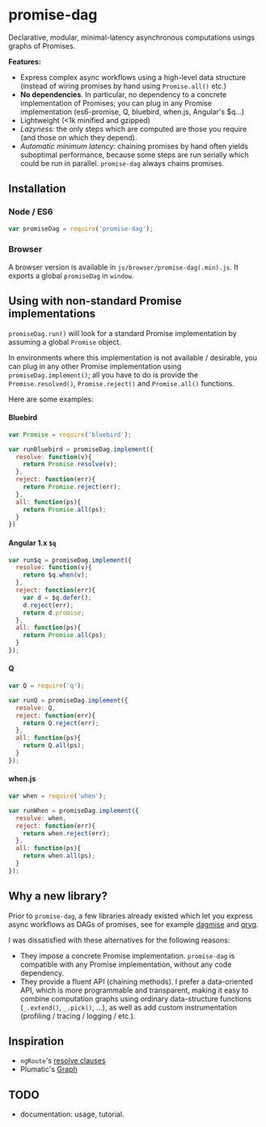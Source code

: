 # promise-dag

Declarative, modular, minimal-latency asynchronous computations usings graphs of Promises.

**Features:**

* Express complex async workflows using a high-level data structure (instead of wiring promises by hand using `Promise.all()` etc.)
* **No dependencies**. In particular, no dependency to a concrete implementation of Promises;
 you can plug in any Promise implementation (es6-promise, Q, bluebird, when.js, Angular's $q...)
* Lightweight (<1k minified and gzipped)
* *Lazyness:* the only steps which are computed are those you require (and those on which they depend).
* *Automatic minimum latency:* chaining promises by hand often yields suboptimal performance,
 because some steps are run serially which could be run in parallel. `promise-dag` always chains promises.

## Installation

### Node / ES6

```javascript
var promiseDag = require('promise-dag');
```

### Browser

A browser version is available in `js/browser/promise-dag(.min).js`. 
It exports a global `promiseDag` in `window`.

## Using with non-standard Promise implementations

`promiseDag.run()` will look for a standard Promise implementation by assuming a global `Promise` object.

In environments where this implementation is not available / desirable, you can plug in any other Promise implementation using `promiseDag.implement()`;
all you have to do is provide the `Promise.resolved()`, `Promise.reject()` and `Promise.all()` functions.

Here are some examples:

#### Bluebird

```javascript
var Promise = require('bluebird');

var runBluebird = promiseDag.implement({
  resolve: function(v){
    return Promise.resolve(v);
  },
  reject: function(err){
    return Promise.reject(err);
  },
  all: function(ps){
    return Promise.all(ps);
  }
}) 
```

#### Angular 1.x `$q`

```javascript
var run$q = promiseDag.implement({
  resolve: function(v){
    return $q.when(v);
  },
  reject: function(err){
    var d = $q.defer();
    d.reject(err);
    return d.promise;
  },
  all: function(ps){
    return Promise.all(ps);
  }
});
```

#### Q

```javascript
var Q = require('q');

var runQ = promiseDag.implement({
  resolve: Q,
  reject: function(err){
    return Q.reject(err);
  },
  all: function(ps){
    return Q.all(ps);
  }
});
```

#### when.js

```javascript
var when = require('when');

var runWhen = promiseDag.implement({
  resolve: when,
  reject: function(err){
    return when.reject(err);
  },
  all: function(ps){
    return when.all(ps);
  }
});
```

## Why a new library?

Prior to `promise-dag`, a few libraries already existed which let you express async workflows as DAGs of promises,
 see for example [dagmise](https://www.npmjs.com/package/dagmise) and [qryq](https://github.com/bguiz/qryq).
 
I was dissatisfied with these alternatives for the following reasons:

* They impose a concrete Promise implementation.
 `promise-dag` is compatible with any Promise implementation, without any code dependency.
* They provide a fluent API (chaining methods).
 I prefer a data-oriented API, which is more programmable and transparent, making it easy to combine computation graphs using ordinary
 data-structure functions (`_.extend()`, `_.pick()`, ...), as well as add custom instrumentation (profiling / tracing / logging / etc.).


## Inspiration

* `ngRoute`'s [resolve clauses](https://docs.angularjs.org/api/ngRoute/provider/$routeProvider)
* Plumatic's [Graph](https://github.com/plumatic/plumbing#graph-the-functional-swiss-army-knife)

## TODO

* documentation: usage, tutorial.
